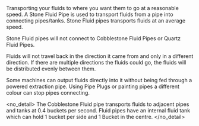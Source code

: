 <lore>
Transporting your fluids to where you want them to go at a reasonable speed.
</lore>
<no_lore>
A Stone Fluid Pipe is used to transport fluids from a pipe into connecting pipes/tanks.
</no_lore>

<recipes stack="buildcrafttransport:pipe_fluids_stone_colorless"/>

<chapter name="Pipe Mechanics"/>
Stone Fluid pipes transports fluids at an average speed.

Stone Fluid pipes will not connect to Cobblestone Fluid Pipes or Quartz Fluid Pipes.

Fluids will not travel back in the direction it came from and only in a different direction.
If there are multiple directions the fluids could go, the fluids will be distributed evenly between them.

Some machines can output fluids directly into it without being fed through a powered extraction pipe.
Using Pipe Plugs or painting pipes a different colour can stop pipes connecting.

<no_detail>
The Cobblestone Fluid pipe transports fluids to adjacent pipes and tanks at 0.4 buckets per second.
Fluid pipes have an internal fluid tank which can hold 1 bucket per side and 1 Bucket in the centre.
</no_detail>

<usages stack="buildcrafttransport:pipe_fluids_stone_colorless"/>